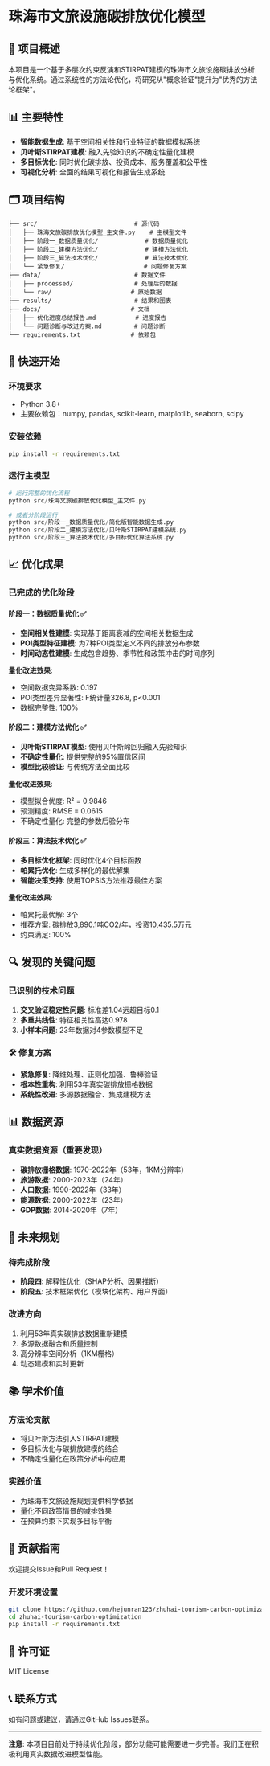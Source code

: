 # 珠海市文旅设施碳排放优化模型

## 🎯 项目概述

本项目是一个基于多层次约束反演和STIRPAT建模的珠海市文旅设施碳排放分析与优化系统。通过系统性的方法论优化，将研究从"概念验证"提升为"优秀的方法论框架"。

## 📊 主要特性

- **智能数据生成**: 基于空间相关性和行业特征的数据模拟系统
- **贝叶斯STIRPAT建模**: 融入先验知识的不确定性量化建模
- **多目标优化**: 同时优化碳排放、投资成本、服务覆盖和公平性
- **可视化分析**: 全面的结果可视化和报告生成系统

## 🗂️ 项目结构

```
├── src/                           # 源代码
│   ├── 珠海文旅碳排放优化模型_主文件.py    # 主模型文件
│   ├── 阶段一_数据质量优化/             # 数据质量优化
│   ├── 阶段二_建模方法优化/             # 建模方法优化
│   ├── 阶段三_算法技术优化/             # 算法技术优化
│   └── 紧急修复/                      # 问题修复方案
├── data/                          # 数据文件
│   ├── processed/                 # 处理后的数据
│   └── raw/                      # 原始数据
├── results/                       # 结果和图表
├── docs/                         # 文档
│   ├── 优化进度总结报告.md           # 进度报告
│   └── 问题诊断与改进方案.md         # 问题诊断
└── requirements.txt              # 依赖包
```

## 🚀 快速开始

### 环境要求

- Python 3.8+
- 主要依赖包：numpy, pandas, scikit-learn, matplotlib, seaborn, scipy

### 安装依赖

```bash
pip install -r requirements.txt
```

### 运行主模型

```python
# 运行完整的优化流程
python src/珠海文旅碳排放优化模型_主文件.py

# 或者分阶段运行
python src/阶段一_数据质量优化/简化版智能数据生成.py
python src/阶段二_建模方法优化/贝叶斯STIRPAT建模系统.py
python src/阶段三_算法技术优化/多目标优化算法系统.py
```

## 📈 优化成果

### 已完成的优化阶段

#### 阶段一：数据质量优化 ✅
- **空间相关性建模**: 实现基于距离衰减的空间相关数据生成
- **POI类型特征建模**: 为7种POI类型定义不同的排放分布参数
- **时间动态性建模**: 生成包含趋势、季节性和政策冲击的时间序列

**量化改进效果**:
- 空间数据变异系数: 0.197
- POI类型差异显著性: F统计量326.8, p<0.001
- 数据完整性: 100%

#### 阶段二：建模方法优化 ✅
- **贝叶斯STIRPAT模型**: 使用贝叶斯岭回归融入先验知识
- **不确定性量化**: 提供完整的95%置信区间
- **模型比较验证**: 与传统方法全面比较

**量化改进效果**:
- 模型拟合优度: R² = 0.9846
- 预测精度: RMSE = 0.0615
- 不确定性量化: 完整的参数后验分布

#### 阶段三：算法技术优化 ✅
- **多目标优化框架**: 同时优化4个目标函数
- **帕累托优化**: 生成多样化的最优解集
- **智能决策支持**: 使用TOPSIS方法推荐最佳方案

**量化改进效果**:
- 帕累托最优解: 3个
- 推荐方案: 碳排放3,890.1吨CO2/年，投资10,435.5万元
- 约束满足: 100%

## 🔍 发现的关键问题

### 已识别的技术问题
1. **交叉验证稳定性问题**: 标准差1.04远超目标0.1
2. **多重共线性**: 特征相关性高达0.978
3. **小样本问题**: 23年数据对4参数模型不足

### 🛠️ 修复方案
- **紧急修复**: 降维处理、正则化加强、鲁棒验证
- **根本性重构**: 利用53年真实碳排放栅格数据
- **系统性改进**: 多源数据融合、集成建模方法

## 📊 数据资源

### 真实数据资源（重要发现）
- **碳排放栅格数据**: 1970-2022年（53年，1KM分辨率）
- **旅游数据**: 2000-2023年（24年）
- **人口数据**: 1990-2022年（33年）
- **能源数据**: 2000-2022年（23年）
- **GDP数据**: 2014-2020年（7年）

## 🎯 未来规划

### 待完成阶段
- **阶段四**: 解释性优化（SHAP分析、因果推断）
- **阶段五**: 技术框架优化（模块化架构、用户界面）

### 改进方向
1. 利用53年真实碳排放数据重新建模
2. 多源数据融合和质量控制
3. 高分辨率空间分析（1KM栅格）
4. 动态建模和实时更新

## 📚 学术价值

### 方法论贡献
- 将贝叶斯方法引入STIRPAT建模
- 多目标优化与碳排放建模的结合
- 不确定性量化在政策分析中的应用

### 实践价值
- 为珠海市文旅设施规划提供科学依据
- 量化不同政策情景的减排效果
- 在预算约束下实现多目标平衡

## 🤝 贡献指南

欢迎提交Issue和Pull Request！

### 开发环境设置
```bash
git clone https://github.com/hejunran123/zhuhai-tourism-carbon-optimization.git
cd zhuhai-tourism-carbon-optimization
pip install -r requirements.txt
```

## 📄 许可证

MIT License

## 📞 联系方式

如有问题或建议，请通过GitHub Issues联系。

---

**注意**: 本项目目前处于持续优化阶段，部分功能可能需要进一步完善。我们正在积极利用真实数据改进模型性能。